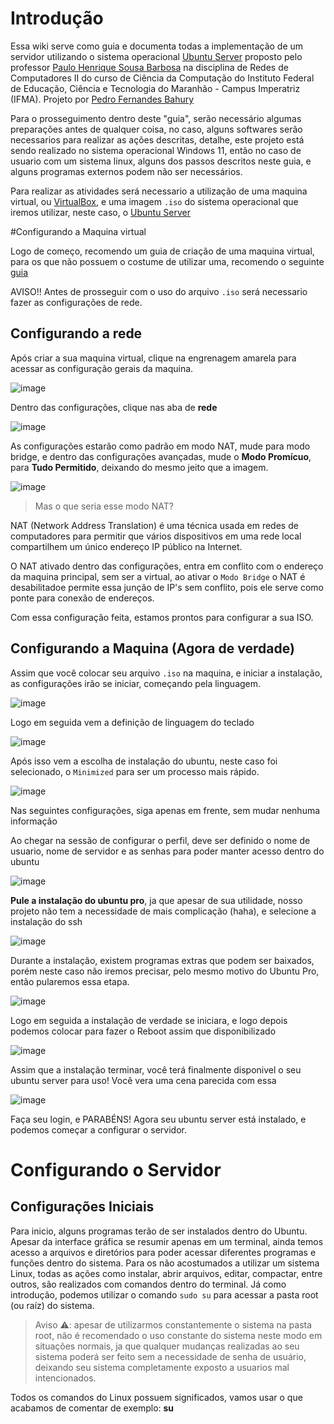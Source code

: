 # Introdução

Essa wiki serve como guia e documenta todas a implementação de um servidor utilizando o sistema operacional [Ubuntu Server](https://ubuntu.com/server) proposto pelo professor [Paulo Henrique Sousa Barbosa](https://github.com/agenteph) na disciplina de Redes de Computadores II do curso de Ciência da Computação do Instituto Federal de Educação, Ciência e Tecnologia do Maranhão - Campus Imperatriz (IFMA). Projeto por [Pedro Fernandes Bahury](https://github.com/pfbahury)

Para o prosseguimento dentro deste "guia", serão necessário algumas preparações antes de qualquer coisa, no caso, alguns softwares serão necessarios para realizar as ações descritas, detalhe, este projeto está sendo realizado no sistema operacional Windows 11, então no caso de usuario com um sistema linux, alguns dos passos descritos neste guia, e alguns programas externos podem não ser necessários.

Para realizar as atividades será necessario a utilização de uma maquina virtual, ou [VirtualBox](https://www.virtualbox.org), e uma imagem `.iso` do sistema operacional que iremos utilizar, neste caso, o [Ubuntu Server](https://ubuntu.com/download/server)

#Configurando a Maquina virtual

Logo de começo, recomendo um guia de criação de uma maquina virtual, para os que não possuem o costume de utilizar uma, recomendo o seguinte [guia](https://tecnoblog.net/responde/como-criar-uma-maquina-virtual-virtualbox/)

AVISO!!
Antes de prosseguir com o uso do arquivo `.iso` será necessario fazer as configurações de rede.

## Configurando a rede

Após criar a sua maquina virtual, clique na engrenagem amarela para acessar as configuração gerais da maquina.

![image](https://user-images.githubusercontent.com/90939515/236021214-17c1840b-55c4-43d9-a5e3-ef9f807140ee.png)

Dentro das configurações, clique nas aba de **rede**

![image](https://user-images.githubusercontent.com/90939515/236023130-c4ee3bc4-07a0-4503-bed7-b54f32ca43b3.png)

As configurações estarão como padrão em modo NAT, mude para modo bridge, e dentro das configurações avançadas, mude o **Modo Promícuo**, para **Tudo Permitido**, deixando do mesmo jeito que a imagem.

![image](https://user-images.githubusercontent.com/90939515/236036819-bc44dba1-afed-43c0-8e53-5ffecafbbf5f.png)

> Mas o que seria esse modo NAT?

NAT (Network Address Translation) é uma técnica usada em redes de computadores para permitir que vários dispositivos em uma rede local compartilhem um único endereço IP público na Internet.

O NAT ativado dentro das configurações, entra em conflito com o endereço da maquina principal, sem ser a virtual, ao ativar o `Modo Bridge` o NAT é desabilitadoe permite essa junção de IP's sem conflito, pois ele serve como ponte para conexão de endereços.

Com essa configuração feita, estamos prontos para configurar a sua ISO.

## Configurando a Maquina (Agora de verdade)

Assim que você colocar seu arquivo `.iso` na maquina, e iniciar a instalação, as configurações irão se iniciar, começando pela linguagem.

![image](https://user-images.githubusercontent.com/90939515/236041834-cc4094af-338a-4b95-8435-ea6f64f8cd33.png)

Logo em seguida vem a definição de linguagem do teclado

![image](https://user-images.githubusercontent.com/90939515/236050102-2eced51e-d920-4aac-a1b3-960d5fd3fa93.png)

Após isso vem a escolha de instalação do ubuntu, neste caso foi selecionado, o `Minimized` para ser um processo mais rápido.

![image](https://user-images.githubusercontent.com/90939515/236051160-f5c3d1d4-5a74-499c-9687-9361a2cf6bba.png)

Nas seguintes configurações, siga apenas em frente, sem mudar nenhuma informação

Ao chegar na sessão de configurar o perfil, deve ser definido o nome de usuario, nome de servidor e as senhas para poder manter acesso dentro do ubuntu

![image](https://user-images.githubusercontent.com/90939515/236051875-dc1bc03f-570e-41c2-9825-a7be0220e953.png)

**Pule a instalação do ubuntu pro**, ja que apesar de sua utilidade, nosso projeto não tem a necessidade de mais complicação (haha), e selecione a instalação do ssh

![image](https://user-images.githubusercontent.com/90939515/236052171-216a4e19-e5aa-4604-9655-00cefd7b5a25.png)

Durante a instalação, existem programas extras que podem ser baixados, porém neste caso não iremos precisar, pelo mesmo motivo do Ubuntu Pro, então pularemos essa etapa.

![image](https://user-images.githubusercontent.com/90939515/236052794-d5a4b065-1db7-44e8-990b-7fa3f4dbc6a4.png)

Logo em seguida a instalação de verdade se iniciara, e logo depois podemos colocar para fazer o Reboot assim que disponibilizado

![image](https://user-images.githubusercontent.com/90939515/236053448-f4f88cc2-fe91-484b-9eb2-0ffcaa9aa253.png)

Assim que a instalação terminar, você terá finalmente disponivel o seu ubuntu server para uso! Você vera uma cena parecida com essa

![image](https://user-images.githubusercontent.com/90939515/236054945-61f27a30-cbf5-473f-be96-f032c759662c.png)

Faça seu login, e PARABÉNS! Agora seu ubuntu server está instalado, e podemos começar a configurar o servidor.

# Configurando o Servidor

## Configurações Iniciais

Para inicio, alguns programas terão de ser instalados dentro do Ubuntu. Apesar da interface gráfica se resumir apenas em um terminal, ainda temos acesso a arquivos e diretórios para poder acessar diferentes programas e funções dentro do sistema. Para os não acostumados a utilizar um sistema Linux, todas as ações como instalar, abrir arquivos, editar, compactar, entre outros, são realizados com comandos dentro do terminal.
Já como introdução, podemos utilizar o comando `sudo su` para acessar a pasta root (ou raíz) do sistema.

> Aviso ⚠️: apesar de utilizarmos constantemente o sistema na pasta root, não é recomendado o uso constante do sistema neste modo em situações normais, ja que qualquer mudanças realizadas ao seu sistema poderá ser feito sem a necessidade de senha de usuário, deixando seu sistema completamente exposto a usuarios mal intencionados.

Todos os comandos do Linux possuem significados, vamos usar o que acabamos de comentar de exemplo:
**su** 
